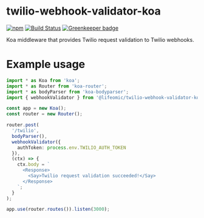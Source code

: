 # twilio-webhook-validator-koa

[![npm](https://img.shields.io/npm/v/@lifeomic/twilio-webhook-validator-koa.svg)](https://www.npmjs.com/package/@lifeomic/twilio-webhook-validator-koa)
[![Build Status](https://travis-ci.org/lifeomic/twilio-webhook-validator-koa.svg?branch=master)](https://travis-ci.org/lifeomic/twilio-webhook-validator-koa)
[![Greenkeeper badge](https://badges.greenkeeper.io/lifeomic/twilio-webhook-validator-koa.svg)](https://greenkeeper.io/)

Koa middleware that provides Twilio request validation to Twilio webhooks.

# Example usage

```typescript
import * as Koa from 'koa';
import * as Router from 'koa-router';
import * as bodyParser from 'koa-bodyparser';
import { webhookValidator } from '@lifeomic/twilio-webhook-validator-koa';

const app = new Koa();
const router = new Router();

router.post(
  '/twilio',
  bodyParser(),
  webhookValidator({
    authToken: process.env.TWILIO_AUTH_TOKEN
  }),
  (ctx) => {
    ctx.body = `
      <Response>
        <Say>Twilio request validation succeeded!</Say>
      </Response>
    `;
  }
);

app.use(router.routes()).listen(3000);
```
